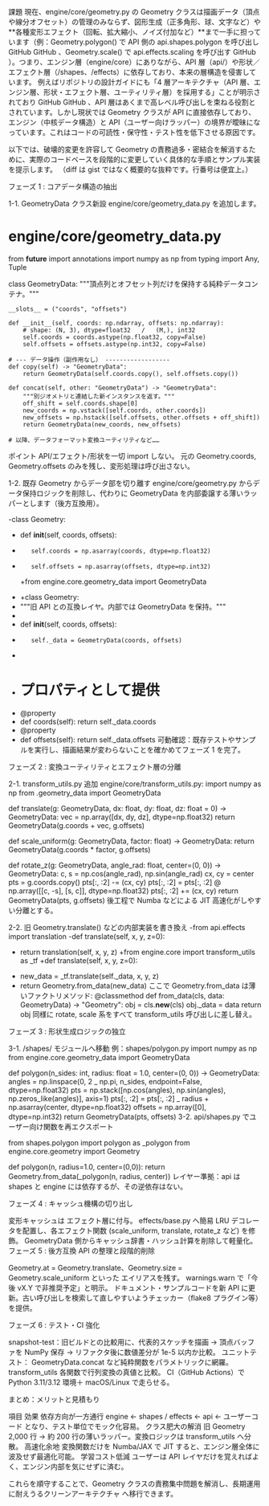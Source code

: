 課題
現在、engine/core/geometry.py の Geometry クラスは描画データ（頂点や線分オフセット）の管理のみならず、図形生成（正多角形、球、文字など）や**各種変形エフェクト（回転、拡大縮小、ノイズ付加など）**まで一手に担っています（例：Geometry.polygon() で API 側の api.shapes.polygon を呼び出し
GitHub
GitHub
、Geometry.scale() で api.effects.scaling を呼び出す
GitHub
）。つまり、エンジン層（engine/core）にありながら、API 層（api/）や形状／エフェクト層（/shapes、/effects）に依存しており、本来の層構造を侵害しています。
例えばリポジトリの設計ガイドにも「4 層アーキテクチャ（API 層、エンジン層、形状・エフェクト層、ユーティリティ層）を採用する」ことが明示されており
GitHub
GitHub
、API 層はあくまで高レベル呼び出しを束ねる役割とされています。しかし現状では Geometry クラスが API に直接依存しており、エンジン（中核データ構造）と API（ユーザー向けラッパー）の境界が曖昧になっています。これはコードの可読性・保守性・テスト性を低下させる原因です。

以下では、破壊的変更を許容して Geometry の責務過多・密結合を解消するために、実際のコードベースを段階的に変更していく具体的な手順とサンプル実装を提示します。
（diff は gist ではなく概要的な抜粋です。行番号は便宜上。）

フェーズ 1 : コアデータ構造の抽出

1-1. GeometryData クラス新設
engine/core/geometry_data.py を追加します。

# engine/core/geometry_data.py

from **future** import annotations
import numpy as np
from typing import Any, Tuple

class GeometryData:
"""頂点列とオフセット列だけを保持する純粋データコンテナ。"""

    __slots__ = ("coords", "offsets")

    def __init__(self, coords: np.ndarray, offsets: np.ndarray):
        # shape: (N, 3), dtype=float32   /   (M,), int32
        self.coords = coords.astype(np.float32, copy=False)
        self.offsets = offsets.astype(np.int32, copy=False)

    # --- データ操作（副作用なし） ------------------
    def copy(self) -> "GeometryData":
        return GeometryData(self.coords.copy(), self.offsets.copy())

    def concat(self, other: "GeometryData") -> "GeometryData":
        """別ジオメトリと連結した新インスタンスを返す。"""
        off_shift = self.coords.shape[0]
        new_coords = np.vstack([self.coords, other.coords])
        new_offsets = np.hstack([self.offsets, other.offsets + off_shift])
        return GeometryData(new_coords, new_offsets)

    # 以降、データフォーマット変換ユーティリティなど……

ポイント
API/エフェクト/形状を一切 import しない。
元の Geometry.coords, Geometry.offsets のみを残し、変形処理は呼び出さない。

1-2. 既存 Geometry からデータ部を切り離す
engine/core/geometry.py からデータ保持ロジックを削除し、代わりに GeometryData を内部委譲する薄いラッパーとします（後方互換用）。

-class Geometry:

- def **init**(self, coords, offsets):
-        self.coords = np.asarray(coords, dtype=np.float32)
-        self.offsets = np.asarray(offsets, dtype=np.int32)
  +from engine.core.geometry_data import GeometryData

* +class Geometry:
* """旧 API との互換レイヤ。内部では GeometryData を保持。"""
*
* def **init**(self, coords, offsets):
*        self._data = GeometryData(coords, offsets)
*
* # プロパティとして提供
* @property
* def coords(self): return self.\_data.coords
* @property
* def offsets(self): return self.\_data.offsets
  可動確認：既存テストやサンプルを実行し、描画結果が変わらないことを確かめてフェーズ 1 を完了。

フェーズ 2 : 変換ユーティリティとエフェクト層の分離

2-1. transform_utils.py 追加
engine/core/transform_utils.py:
import numpy as np
from .geometry_data import GeometryData

def translate(g: GeometryData, dx: float, dy: float, dz: float = 0) -> GeometryData:
vec = np.array([dx, dy, dz], dtype=np.float32)
return GeometryData(g.coords + vec, g.offsets)

def scale_uniform(g: GeometryData, factor: float) -> GeometryData:
return GeometryData(g.coords \* factor, g.offsets)

def rotate_z(g: GeometryData, angle_rad: float, center=(0, 0)) -> GeometryData:
c, s = np.cos(angle_rad), np.sin(angle_rad)
cx, cy = center
pts = g.coords.copy()
pts[:, :2] -= (cx, cy)
pts[:, :2] = pts[:, :2] @ np.array([[c, -s], [s, c]], dtype=np.float32)
pts[:, :2] += (cx, cy)
return GeometryData(pts, g.offsets)
後工程で Numba などによる JIT 高速化がしやすい分離とする。

2-2. 旧 Geometry.translate() などの内部実装を書き換え
-from api.effects import translation
-def translate(self, x, y, z=0):

- return translation(self, x, y, z)
  +from engine.core import transform_utils as \_tf
  +def translate(self, x, y, z=0):

* new_data = \_tf.translate(self.\_data, x, y, z)
* return Geometry.from_data(new_data)
  ここで Geometry.from_data は薄いファクトリメソッド:
  @classmethod
  def from_data(cls, data: GeometryData) -> "Geometry":
  obj = cls.**new**(cls)
  obj.\_data = data
  return obj
  同様に rotate, scale 系をすべて transform_utils 呼び出しに差し替え。

フェーズ 3 : 形状生成ロジックの独立

3-1. /shapes/ モジュールへ移動
例：shapes/polygon.py
import numpy as np
from engine.core.geometry_data import GeometryData

def polygon(n_sides: int, radius: float = 1.0, center=(0, 0)) -> GeometryData:
angles = np.linspace(0, 2 _ np.pi, n_sides, endpoint=False, dtype=np.float32)
pts = np.stack([np.cos(angles), np.sin(angles), np.zeros_like(angles)], axis=1)
pts[:, :2] = pts[:, :2] _ radius + np.asarray(center, dtype=np.float32)
offsets = np.array([0], dtype=np.int32)
return GeometryData(pts, offsets)
3-2. api/shapes.py でユーザー向け関数を再エクスポート

from shapes.polygon import polygon as \_polygon
from engine.core.geometry import Geometry

def polygon(n, radius=1.0, center=(0,0)):
return Geometry.from_data(\_polygon(n, radius, center))
レイヤー準拠：api は shapes と engine には依存するが、その逆依存はない。

フェーズ 4 : キャッシュ機構の切り出し

変形キャッシュは エフェクト層に付与。
effects/base.py へ簡易 LRU デコレータを配置し、各エフェクト関数 (scale_uniform, translate, rotate_z など) を修飾。
GeometryData 側からキャッシュ辞書・ハッシュ計算を削除して軽量化。
フェーズ 5 : 後方互換 API の整理と段階的削除

Geometry.at = Geometry.translate、Geometry.size = Geometry.scale_uniform といった エイリアスを残す。
warnings.warn で「今後 vX.Y で非推奨予定」と明示。
ドキュメント・サンプルコードを新 API に更新。古い呼び出しを検索して直しやすいようチェッカー（flake8 プラグイン等）を提供。

フェーズ 6 : テスト・CI 強化

snapshot-test：旧ビルドとの比較用に、代表的スケッチを描画 → 頂点バッファを NumPy 保存 → リファクタ後に数値差分が 1e-5 以内か比較。
ユニットテスト：
GeometryData.concat など純粋関数をパラメトリックに網羅。
transform_utils 各関数で行列変換の真値と比較。
CI（GitHub Actions）で Python 3.11/3.12 環境＋ macOS/Linux で走らせる。

まとめ：メリットと見積もり

項目 効果
依存方向が一方通行 engine ← shapes / effects ← api ← ユーザーコード となり、テスト単位でモック化容易。
クラス肥大の解消 旧 Geometry 2,000 行 → 約 200 行の薄いラッパー。変換ロジックは transform_utils へ分散。
高速化余地 変換関数だけを Numba/JAX で JIT すると、エンジン層全体に波及せず最適化可能。
学習コスト低減 ユーザーは API レイヤだけを覚えればよく、エンジン内部を気にせずに済む。

これらを順守することで、Geometry クラスの責務集中問題を解消し、長期運用に耐えうるクリーンアーキテクチャ へ移行できます。
